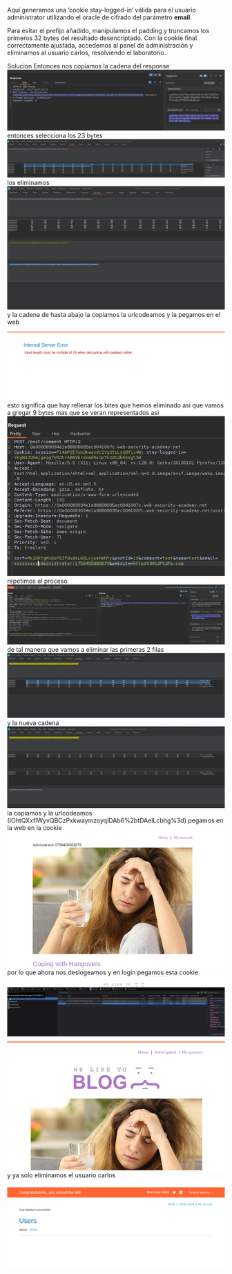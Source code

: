 Aquí generamos una ‘cookie stay-logged-in’ válida para el usuario administrator utilizando el oracle de cifrado del parámetro **email**.

Para evitar el prefijo añadido, manipulamos el padding y truncamos los primeros 32 bytes del resultado desencriptado. Con la cookie final correctamente ajustada, accedemos al panel de administración y eliminamos al usuario carlos, resolviendo el laboratorio.

Solucion
Entonces nos copiamos la cadena del response
![Pasted_image_20250829013717.png](Imagenes/Pasted_image_20250829013717.png)
entonces selecciona los 23 bytes
![Pasted_image_20250829013916.png](Imagenes/Pasted_image_20250829013916.png)
los eliminamos
![Pasted_image_20250829014147.png](Imagenes/Pasted_image_20250829014147.png)
y la cadena de hasta abajo la copiamos la urlcodeamos y la pegamos en el web
![Pasted_image_20250829014307.png](Imagenes/Pasted_image_20250829014307.png)
esto significa que hay rellenar los bites que hemos eliminado
asi que vamos a gregar 9 bytes mas que se veran representados asi
![Pasted_image_20250829014900.png](Imagenes/Pasted_image_20250829014900.png)
repetimos el proceso
![Pasted_image_20250829014931.png](Imagenes/Pasted_image_20250829014931.png)
de tal manera que vamos a eliminar las primeras 2 filas
![Pasted_image_20250829015116.png](Imagenes/Pasted_image_20250829015116.png)
y la nueva cadena 
![Pasted_image_20250829015202.png](Imagenes/Pasted_image_20250829015202.png)
la copiamos y la urlcodeamos (IOhtQXxflWyvQBCzPxkwaymzoyqlDAb6%2btDAelLcbhg%3d) pegamos en la web en la cookie 
![Pasted_image_20250829015316.png](Imagenes/Pasted_image_20250829015316.png)
por lo que ahora nos deslogeamos y en login pegamos esta cookie
![Pasted_image_20250829015558.png](Imagenes/Pasted_image_20250829015558.png)
![Pasted_image_20250829015617.png](Imagenes/Pasted_image_20250829015617.png)
y ya solo eliminamos el usuario carlos
![Pasted_image_20250829015641.png](Imagenes/Pasted_image_20250829015641.png)

